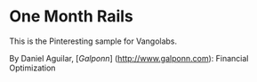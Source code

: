 # One Month Rails

This is the Pinteresting sample for Vangolabs.

By Daniel Aguilar, [*Galponn*] (http://www.galponn.com): Financial Optimization
